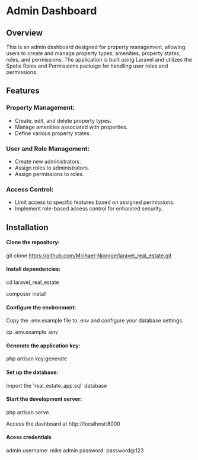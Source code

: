 # Admin Dashboard
## Overview
This is an admin dashboard designed for property management, allowing users to create and manage property types, amenities, property states, roles, and permissions. The application is built using Laravel and utilizes the Spatie Roles and Permissions package for handling user roles and permissions.
## Features
### Property Management:
*    Create, edit, and delete property types.
*    Manage amenities associated with properties.
*    Define various property states.
### User and Role Management:

*   Create new administrators.
*   Assign roles to administrators.
*   Assign permissions to roles.

### Access Control:

*   Limit access to specific features based on assigned permissions.
*   Implement role-based access control for enhanced security.

## Installation

#### Clone the repository:
 
git clone https://github.com/Michael-Njoroge/laravel_real_estate.git

#### Install dependencies:
 
cd laravel_real_estate

composer install

#### Configure the environment:

Copy the .env.example file to .env and configure your database settings.

cp .env.example .env

#### Generate the application key:

php artisan key:generate

#### Set up the database:

Import the 'real_estate_app.sql' database

#### Start the development server:

php artisan serve

Access the dashboard at http://localhost:8000

#### Acess credentials
admin username: mike
admin password: password@123
 
